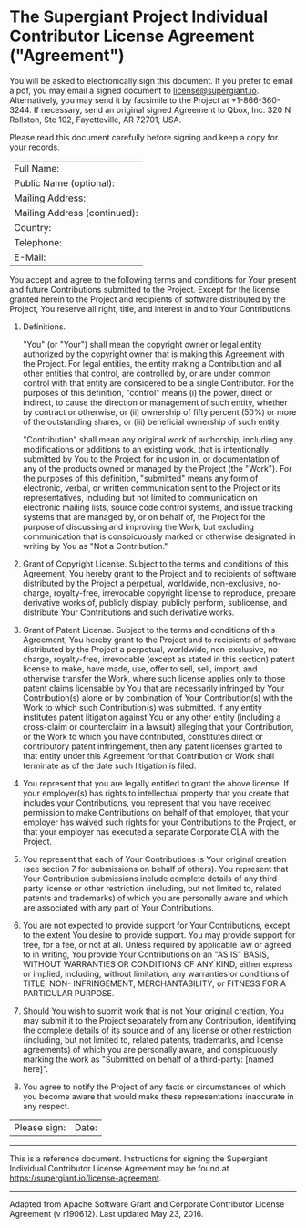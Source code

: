 

The Supergiant Project Individual Contributor License Agreement ("Agreement")
=======================================================================


You will be asked to electronically sign this document.  If you prefer to email a pdf, you may email a signed document to license@supergiant.io.
Alternatively, you may send it by facsimile to the Project at +1-866-360-3244. If necessary, send an original signed Agreement to Qbox, Inc. 320 N Rollston, Ste 102, Fayetteville, AR  72701, USA.

Please read this document carefully before signing and keep a copy for your records.


|                              |
| ---------------------------- |
| Full Name:                   |
| Public Name (optional):      |
| Mailing Address:             |
| Mailing Address (continued): |
| Country:                     |
| Telephone:                   |
| E-Mail:                      |


You accept and agree to the following terms and conditions for Your
present and future Contributions submitted to the Project. Except
for the license granted herein to the Project and recipients of
software distributed by the Project, You reserve all right, title,
and interest in and to Your Contributions.

1. Definitions.

   "You" (or "Your") shall mean the copyright owner or legal entity
   authorized by the copyright owner that is making this Agreement
   with the Project. For legal entities, the entity making a
   Contribution and all other entities that control, are controlled
   by, or are under common control with that entity are considered to
   be a single Contributor. For the purposes of this definition,
   "control" means (i) the power, direct or indirect, to cause the
   direction or management of such entity, whether by contract or
   otherwise, or (ii) ownership of fifty percent (50%) or more of the
   outstanding shares, or (iii) beneficial ownership of such entity.

   "Contribution" shall mean any original work of authorship,
   including any modifications or additions to an existing work, that
   is intentionally submitted by You to the Project for inclusion
   in, or documentation of, any of the products owned or managed by
   the Project (the "Work"). For the purposes of this definition,
   "submitted" means any form of electronic, verbal, or written
   communication sent to the Project or its representatives,
   including but not limited to communication on electronic mailing
   lists, source code control systems, and issue tracking systems that
   are managed by, or on behalf of, the Project for the purpose of
   discussing and improving the Work, but excluding communication that
   is conspicuously marked or otherwise designated in writing by You
   as "Not a Contribution."

2. Grant of Copyright License. Subject to the terms and conditions of
   this Agreement, You hereby grant to the Project and to
   recipients of software distributed by the Project a perpetual,
   worldwide, non-exclusive, no-charge, royalty-free, irrevocable
   copyright license to reproduce, prepare derivative works of,
   publicly display, publicly perform, sublicense, and distribute Your
   Contributions and such derivative works.

3. Grant of Patent License. Subject to the terms and conditions of
   this Agreement, You hereby grant to the Project and to
   recipients of software distributed by the Project a perpetual,
   worldwide, non-exclusive, no-charge, royalty-free, irrevocable
   (except as stated in this section) patent license to make, have
   made, use, offer to sell, sell, import, and otherwise transfer the
   Work, where such license applies only to those patent claims
   licensable by You that are necessarily infringed by Your
   Contribution(s) alone or by combination of Your Contribution(s)
   with the Work to which such Contribution(s) was submitted. If any
   entity institutes patent litigation against You or any other entity
   (including a cross-claim or counterclaim in a lawsuit) alleging
   that your Contribution, or the Work to which you have contributed,
   constitutes direct or contributory patent infringement, then any
   patent licenses granted to that entity under this Agreement for
   that Contribution or Work shall terminate as of the date such
   litigation is filed.

4. You represent that you are legally entitled to grant the above
   license. If your employer(s) has rights to intellectual property
   that you create that includes your Contributions, you represent
   that you have received permission to make Contributions on behalf
   of that employer, that your employer has waived such rights for
   your Contributions to the Project, or that your employer has
   executed a separate Corporate CLA with the Project.

5. You represent that each of Your Contributions is Your original
   creation (see section 7 for submissions on behalf of others).  You
   represent that Your Contribution submissions include complete
   details of any third-party license or other restriction (including,
   but not limited to, related patents and trademarks) of which you
   are personally aware and which are associated with any part of Your
   Contributions.

6. You are not expected to provide support for Your Contributions,
   except to the extent You desire to provide support. You may provide
   support for free, for a fee, or not at all. Unless required by
   applicable law or agreed to in writing, You provide Your
   Contributions on an "AS IS" BASIS, WITHOUT WARRANTIES OR CONDITIONS
   OF ANY KIND, either express or implied, including, without
   limitation, any warranties or conditions of TITLE, NON-
   INFRINGEMENT, MERCHANTABILITY, or FITNESS FOR A PARTICULAR PURPOSE.

7. Should You wish to submit work that is not Your original creation,
   You may submit it to the Project separately from any
   Contribution, identifying the complete details of its source and of
   any license or other restriction (including, but not limited to,
   related patents, trademarks, and license agreements) of which you
   are personally aware, and conspicuously marking the work as
   "Submitted on behalf of a third-party: [named here]".

8. You agree to notify the Project of any facts or circumstances of
   which you become aware that would make these representations
   inaccurate in any respect.


|                              |              |
| ---------------------------- | ------------ |
| Please sign:                 | Date:        |


---


This is a reference document. Instructions for signing the Supergiant Individual Contributor License Agreement may be found at https://supergiant.io/license-agreement.


---


Adapted from Apache Software Grant and Corporate Contributor License Agreement (v r190612). Last updated May 23, 2016.
